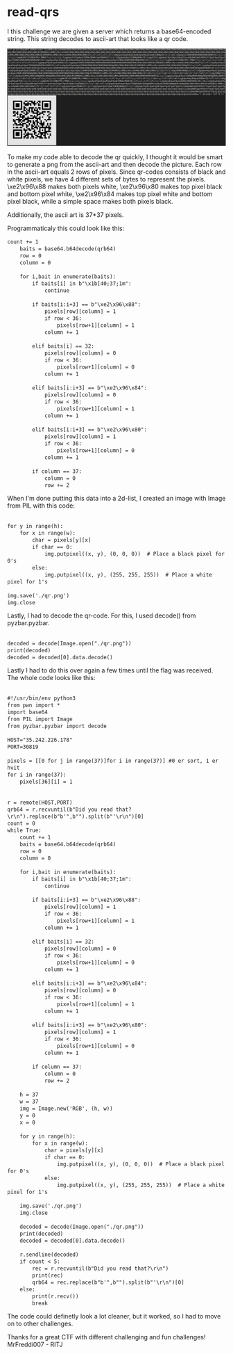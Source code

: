 # read-qrs

I this challenge we are given a server which returns a base64-encoded string. This string decodes to ascii-art that looks like a qr code. 

![](qrsample.png)

To make my code able to decode the qr quickly, I thought it would be smart to generate a png from the ascii-art and then decode the picture. Each row in the ascii-art equals 2 rows of pixels. Since qr-codes consists of black and white pixels, we have 4 different sets of bytes to represent the pixels. \xe2\x96\x88 makes both pixels white, \xe2\x96\x80 makes top pixel black and bottom pixel white, \xe2\x96\x84 makes top pixel white and bottom pixel black, while a simple space makes both pixels black. 

Additionally, the ascii art is 37*37 pixels. 

Programmaticaly this could look like this:

<pre><code>count += 1
    baits = base64.b64decode(qrb64)
    row = 0
    column = 0

    for i,bait in enumerate(baits):
        if baits[i] in b"\x1b[40;37;1m":
            continue
            
        if baits[i:i+3] == b"\xe2\x96\x88":
            pixels[row][column] = 1
            if row < 36:
                pixels[row+1][column] = 1
            column += 1
            
        elif baits[i] == 32:
            pixels[row][column] = 0
            if row < 36:
                pixels[row+1][column] = 0
            column += 1
            
        elif baits[i:i+3] == b"\xe2\x96\x84":
            pixels[row][column] = 0
            if row < 36:
                pixels[row+1][column] = 1
            column += 1
            
        elif baits[i:i+3] == b"\xe2\x96\x80":
            pixels[row][column] = 1
            if row < 36:
                pixels[row+1][column] = 0
            column += 1
            
        if column == 37:
            column = 0
            row += 2
</code></pre>

When I'm done putting this data into a 2d-list, I created an image with Image from PIL with this code:

<pre><code>
for y in range(h):
    for x in range(w):
        char = pixels[y][x]
        if char == 0:
            img.putpixel((x, y), (0, 0, 0))  # Place a black pixel for 0's
        else:
            img.putpixel((x, y), (255, 255, 255))  # Place a white pixel for 1's
            
img.save('./qr.png')
img.close
</code></pre>

Lastly, I had to decode the qr-code. For this, I used decode() from pyzbar.pyzbar.

<pre><code>
decoded = decode(Image.open("./qr.png"))
print(decoded)
decoded = decoded[0].data.decode()
</code></pre>

Lastly I had to do this over again a few times until the flag was received. The whole code looks like this:

<pre><code>
#!/usr/bin/env python3
from pwn import *
import base64
from PIL import Image
from pyzbar.pyzbar import decode

HOST="35.242.226.178"
PORT=30819

pixels = [[0 for j in range(37)]for i in range(37)] #0 er sort, 1 er hvit
for i in range(37):
    pixels[36][i] = 1


r = remote(HOST,PORT)
qrb64 = r.recvuntil(b"Did you read that?\r\n").replace(b"b'",b"").split(b"'\r\n")[0]
count = 0
while True:
    count += 1
    baits = base64.b64decode(qrb64)
    row = 0
    column = 0

    for i,bait in enumerate(baits):
        if baits[i] in b"\x1b[40;37;1m":
            continue
            
        if baits[i:i+3] == b"\xe2\x96\x88":
            pixels[row][column] = 1
            if row < 36:
                pixels[row+1][column] = 1
            column += 1
            
        elif baits[i] == 32:
            pixels[row][column] = 0
            if row < 36:
                pixels[row+1][column] = 0
            column += 1
            
        elif baits[i:i+3] == b"\xe2\x96\x84":
            pixels[row][column] = 0
            if row < 36:
                pixels[row+1][column] = 1
            column += 1
            
        elif baits[i:i+3] == b"\xe2\x96\x80":
            pixels[row][column] = 1
            if row < 36:
                pixels[row+1][column] = 0
            column += 1
            
        if column == 37:
            column = 0
            row += 2
            
    h = 37
    w = 37
    img = Image.new('RGB', (h, w))
    y = 0
    x = 0

    for y in range(h):
        for x in range(w):
            char = pixels[y][x]
            if char == 0:
                img.putpixel((x, y), (0, 0, 0))  # Place a black pixel for 0's
            else:
                img.putpixel((x, y), (255, 255, 255))  # Place a white pixel for 1's
                
    img.save('./qr.png')
    img.close

    decoded = decode(Image.open("./qr.png"))
    print(decoded)
    decoded = decoded[0].data.decode()

    r.sendline(decoded)
    if count < 5:
        rec = r.recvuntil(b"Did you read that?\r\n")
        print(rec)
        qrb64 = rec.replace(b"b'",b"").split(b"'\r\n")[0]
    else:
        print(r.recv())
        break
</code></pre>

The code could definetly look a lot cleaner, but it worked, so I had to move on to other challenges. 

Thanks for a great CTF with different challenging and fun challenges!
MrFreddi007 - RITJ